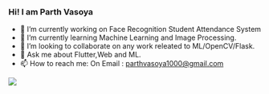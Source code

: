 ### Hi! I am Parth Vasoya 

- 🔭 I’m currently working on Face Recognition Student Attendance System
- 🌱 I’m currently learning Machine Learning and Image Processing.
- 👯 I’m looking to collaborate on any work releated to ML/OpenCV/Flask.
- 💬 Ask me about Flutter,Web and ML.
- 📫 How to reach me: On Email : parthvasoya1000@gmail.com

<img src="https://github-readme-stats.vercel.app/api?username=parthvasoya59&&show_icons=true&title_color=ffffff&icon_color=bb2acf&text_color=daf7dc&bg_color=151515">
